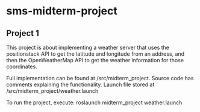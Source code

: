 # sms-midterm-project

## Project 1
This project is about implementing a weather server that uses the positionstack API to get the latitude and longitude from an address, and then the OpenWeatherMap API to get the weather information for those coordinates.

Full implementation can be found at /src/midterm_project.
Source code has comments explaining the functionality.
Launch file stored at /src/midterm_project/weather.launch

To run the project, execute:
	roslaunch midterm_project weather.launch
